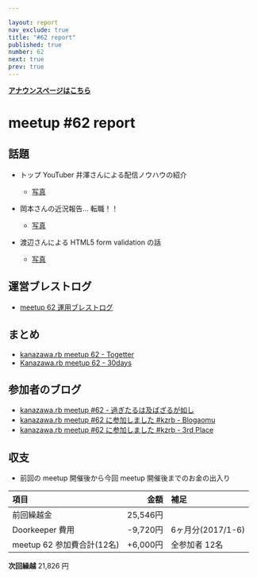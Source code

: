 ```yaml
---

layout: report
nav_exclude: true
title: "#62 report"
published: true
number: 62
next: true
prev: true
---
```


<div style="text-align: left;"><a href="/62/"><strong>アナウンスページはこちら</strong></a></div>

# meetup #62 report

## 話題

* トップ YouTuber 井澤さんによる配信ノウハウの紹介
  + [写真](https://www.instagram.com/p/Baf-8WGl15f/)

* 岡本さんの近況報告… 転職！！
  + [写真](https://www.instagram.com/p/BagBQ6YlR8X/)

* 渡辺さんによる HTML5 form validation の話
  + [写真](https://www.instagram.com/p/BagB-9mlv6E/)

## 運営ブレストログ

* [meetup 62 運用ブレストログ](https://github.com/kanazawarb/meetup/wiki/meetup-62-%E9%81%8B%E7%94%A8%E3%83%96%E3%83%AC%E3%82%B9%E3%83%88%E3%83%AD%E3%82%B0)

## まとめ

* [kanazawa.rb meetup 62 - Togetter](https://togetter.com/li/1163410)
* [Kanazawa.rb meetup 62 - 30days](http://30d.jp/kzrb/52)

## 参加者のブログ

* [kanazawa\.rb meetup \#62 \- 過ぎたるは及ばざるが如し](http://cotton-desu.hatenablog.com/entry/2017/10/22/203106)
* [kanazawa.rb meetup \#62 に参加しました \#kzrb \- Blogaomu](http://www.blogaomu.com/entry/kzrb62)
* [kanazawa.rb meetup \#62 に参加しました \#kzrb \- 3rd Place](http://haraguro3.hateblo.jp/entry/2017/10/23/231957)

## 収支

* 前回の meetup 開催後から今回 meetup 開催後までのお金の出入り

|項目                           |金額         |補足                                               |
|:------------------------------|------------:|:--------------------------------------------------|
| 前回繰越金                    |    25,546円 |                                                   |
| Doorkeeper 費用              |    -9,720円 | 6ヶ月分(2017/1-6)                                    |
| meetup 62 参加費合計(12名)    |   +6,000円 | 全参加者 12名                  |

**次回繰越**  21,826 円
